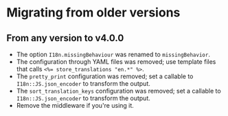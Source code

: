 # Migrating from older versions

## From any version to v4.0.0

- The option `I18n.missingBehaviour` was renamed to `missingBehavior`.
- The configuration through YAML files was removed; use template files that calls `<%= store_translations "en.*" %>`.
- The `pretty_print` configuration was removed; set a callable to `I18n::JS.json_encoder` to transform the output.
- The `sort_translation_keys` configuration was removed; set a callable to `I18n::JS.json_encoder` to transform the output.
- Remove the middleware if you're using it.
